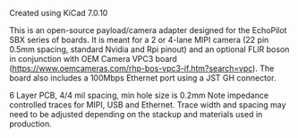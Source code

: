 Created using KiCad 7.0.10

This is an open-source payload/camera adapter designed for the EchoPilot SBX series of boards. It is meant for a 2 or 4-lane MIPI camera (22 pin 0.5mm spacing, standard Nvidia and Rpi pinout) and an optional FLIR boson in conjunction with OEM Camera VPC3 board (https://www.oemcameras.com/rhp-bos-vpc3-if.htm?search=vpc). The board also includes a 100Mbps Ethernet port using a JST GH connector.

6 Layer PCB, 4/4 mil spacing, min hole size is 0.2mm
Note impedance controlled traces for MIPI, USB and Ethernet. Trace width and spacing may need to be adjusted depending on the stackup and materials used in production.
